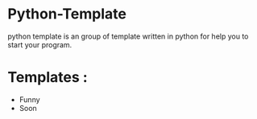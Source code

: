 # Python-Template
python template is an group of template written in python for help you to start your program.
# Templates : 
- Funny
- Soon
